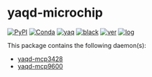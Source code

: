# yaqd-microchip

[![PyPI](https://img.shields.io/pypi/v/yaqd-microchip)](https://pypi.org/project/yaqd-microchip/)
[![Conda](https://img.shields.io/conda/vn/conda-forge/yaqd-microchip)](https://anaconda.org/conda-forge/yaqd-microchip)
[![yaq](https://img.shields.io/badge/framework-yaq-orange)](https://yaq.fyi/)
[![black](https://img.shields.io/badge/code--style-black-black)](https://black.readthedocs.io/)
[![ver](https://img.shields.io/badge/calver-YYYY.0M.MICRO-blue)](https://calver.org/)
[![log](https://img.shields.io/badge/change-log-informational)](https://gitlab.com/yaq/yaqd-microchip/-/blob/main/CHANGELOG.md)

This package contains the following daemon(s):
- [yaqd-mcp3428](https://yaq.fyi/daemons/mcp3428)
- [yaqd-mcp9600](https://yaq.fyi/daemons/mcp9600)
